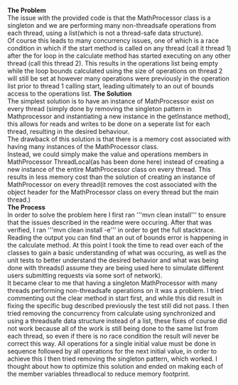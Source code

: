 __The Problem__  
The issue with the provided code is that the MathProcessor class is a singleton and we are performing many non-threadsafe operations from each thread, using a list(which is not a thread-safe data structure).  
Of course this leads to many concurrency issues, one of which is a race condition in which if the start method is called on any thread (call it thread 1) after the for loop in the calculate method has started executing on any other thread (call this thread 2). This results in the operations list being empty while the loop bounds calculated using the size of operations on thread 2 will still be set at however many operations were previously in the operation list prior to thread 1 calling start, leading ultimately to an out of bounds access to the operations list.
__The Solution__  
The simplest solution is to have an instance of MathProcessor exist on every thread (simply done by removing the singleton pattern in Mathprocessor and instantiating a new instance in the getInstance method), this allows for reads and writes to be done on a seperate list for each thread, resulting in the desired behaviour.  
The drawback of this solution is that there is a memory cost associated with having many instances of the MathProcessor class.  
Instead, we could simply make the value and operations members in MathProcessor ThreadLocal(as has been done here) instead of creating a new instance of the entire MathProcessor class on every thread. This results in less memory cost than the solution of creating an instance of MathProcessor on every thread(it removes the cost associated with the object header for the MathProcessor class on every thread but the main thread.)  
__The Process__  
In order to solve the problem here I first ran '''mvn clean install''' to ensure that the issues described in the readme were occuring. After that was verified, I ran '''mvn clean install -e''' in order to get the full stacktrace.  
Reading the output you can find that an out of bounds error is happening in the calculate method. At this point I took the time to read over each of the classes to gain a basic understanding of what was occuring, as well as the unit tests to better understand the desired behavior and what was being done with threads(I assume they are being used here to simulate different users submitting requests via some sort of network).  
It became clear to me that having a singleton MathProcessor with many threads performing non-threadsafe operations on it was a problem. I tried commenting out the clear method in start first, and while this did result in fixing the specific bug described previously the test still did not pass. I then tried removing the concurrency from calculate using synchronized and using a threadsafe data structure instead of a list, these fixes of course did not work because all of the work is still being done to the same list from each thread, so even if there is no race condition the result will never be correct this way. All operations for a single initial value must be done in sequence followed by all operations for the next initial value, in order to achieve this I then tried removing the singleton pattern, which worked. I thought about how to optimize this solution and ended on making each of the member variables threadlocal to reduce memory footprint.  